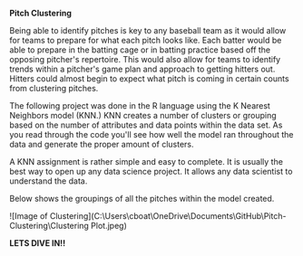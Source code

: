 **Pitch Clustering**



Being able to identify pitches is key to any baseball team as it would allow for teams to prepare for what each pitch looks like. Each batter would be able to prepare in the batting cage or in batting practice based off the opposing pitcher's repertoire. This would also allow for teams to identify trends within a pitcher's game plan and approach to getting hitters out. Hitters could almost begin to expect what pitch is coming in certain counts from clustering pitches.



The following project was done in the R language using the K Nearest Neighbors model (KNN.) KNN creates a number of clusters or grouping based on the number of attributes and data points within the data set. As you read through the code you'll see how well the model ran throughout the data and generate the proper amount of clusters. 



A KNN assignment is rather simple and easy to complete. It is usually the best way to open up any data science project. It allows any data scientist to understand the data.



Below shows the groupings of all the pitches within the model created.

![Image of Clustering](C:\Users\cboat\OneDrive\Documents\GitHub\Pitch-Clustering\Clustering Plot.jpeg)



**LETS DIVE IN!!**